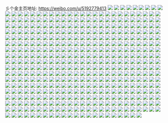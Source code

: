 彡个金主页地址: https://weibo.com/u/5192779413 
![](https://wx4.sinaimg.cn/mw2000/005Fqn8Fly1h6sehkt1abj31941anngk.jpg) 
![](https://wx4.sinaimg.cn/mw2000/005Fqn8Fly1h6sehjshfyj32c03407wj.jpg) 
![](https://wx4.sinaimg.cn/mw2000/005Fqn8Fly1h6sehh4z0tj32dr36c4qt.jpg) 
![](https://wx4.sinaimg.cn/mw2000/005Fqn8Fly1h6sehdb7m7j32dr36c4qp.jpg) 
![](https://wx4.sinaimg.cn/mw2000/005Fqn8Fly1h6sehll207j30wi16rgy8.jpg) 
![](https://wx4.sinaimg.cn/mw2000/005Fqn8Fly1h6qqbqpphwj30wi16vdsj.jpg) 
![](https://wx4.sinaimg.cn/mw2000/005Fqn8Fly1h6qqbs741yj32c03401ky.jpg) 
![](https://wx4.sinaimg.cn/mw2000/005Fqn8Fly1h6qqbqbb1xj30wi176gnj.jpg) 
![](https://wx4.sinaimg.cn/mw2000/005Fqn8Fly1h6qqbskv32j30sg1i7gp3.jpg) 
![](https://wx4.sinaimg.cn/mw2000/005Fqn8Fly1h6qqbutciwj32c03407s4.jpg) 
![](https://wx4.sinaimg.cn/mw2000/005Fqn8Fly1h6qqbejqt0j32c03401ky.jpg) 
![](https://wx4.sinaimg.cn/mw2000/005Fqn8Fly1h6qp7fvzn2j32dc35se82.jpg) 
![](https://wx4.sinaimg.cn/mw2000/005Fqn8Fly1h6qp7dp4nuj32ay35s4qs.jpg) 
![](https://wx4.sinaimg.cn/mw2000/005Fqn8Fly1h6pxc0i5dxj323w2xfb2c.jpg) 
![](https://wx4.sinaimg.cn/mw2000/005Fqn8Fly1h6pxccykqdj32c03407wm.jpg) 
![](https://wx4.sinaimg.cn/mw2000/005Fqn8Fly1h6pxbuw42dj32c03404qq.jpg) 
![](https://wx4.sinaimg.cn/mw2000/005Fqn8Fly1h6pxc62v6kj32c03401ky.jpg) 
![](https://wx4.sinaimg.cn/mw2000/005Fqn8Fly1h6pxbwnv7ej31ek1lu1kx.jpg) 
![](https://wx4.sinaimg.cn/mw2000/005Fqn8Fly1h6pxc9c73bj32c03404qp.jpg) 
![](https://wx4.sinaimg.cn/mw2000/005Fqn8Fly1h5izfs6azzj31611kw1kx.jpg) 
![](https://wx4.sinaimg.cn/mw2000/005Fqn8Fly1h5izftaaayj329722ae81.jpg) 
![](https://wx4.sinaimg.cn/mw2000/005Fqn8Fly1h5izfoyqezj32dc35sx6s.jpg) 
![](https://wx4.sinaimg.cn/mw2000/005Fqn8Fly1h5izfq2ysej33402c01ky.jpg) 
![](https://wx4.sinaimg.cn/mw2000/005Fqn8Fly1h5izfreud6j32c02c0npe.jpg) 
![](https://wx4.sinaimg.cn/mw2000/005Fqn8Fly1h5izfuni77j30wi192h51.jpg) 
![](https://wx4.sinaimg.cn/mw2000/005Fqn8Fly1h5iqvbzqjfj335s2dcx6p.jpg) 
![](https://wx4.sinaimg.cn/mw2000/005Fqn8Fly1h5iqvelrq1j32c0340hdu.jpg) 
![](https://wx4.sinaimg.cn/mw2000/005Fqn8Fly1h5iqvf5aldj313b1gf7nj.jpg) 
![](https://wx4.sinaimg.cn/mw2000/005Fqn8Fly1h5i6qkl7icj32c03554qr.jpg) 
![](https://wx4.sinaimg.cn/mw2000/005Fqn8Fly1h5i6qhpgmbj32c02c0npd.jpg) 
![](https://wx4.sinaimg.cn/mw2000/005Fqn8Fly1h5i6qj4gy0j32c03407wi.jpg) 
![](https://wx4.sinaimg.cn/mw2000/005Fqn8Fly1h5i6qmbmhtj32ds35snpd.jpg) 
![](https://wx4.sinaimg.cn/mw2000/005Fqn8Fly1h5i6qd61q2j30u00u0gqd.jpg) 
![](https://wx4.sinaimg.cn/mw2000/005Fqn8Fly1h447lkxh4cj32dc35s7wj.jpg) 
![](https://wx4.sinaimg.cn/mw2000/005Fqn8Fly1h447ln35izj32dq22ne84.jpg) 
![](https://wx4.sinaimg.cn/mw2000/005Fqn8Fly1h447lh2b7tj32c035bu0z.jpg) 
![](https://wx4.sinaimg.cn/mw2000/005Fqn8Fly1h447lzeevwj32c03404qq.jpg) 
![](https://wx4.sinaimg.cn/mw2000/005Fqn8Fly1h447lsdob6j32c02c0u10.jpg) 
![](https://wx4.sinaimg.cn/mw2000/005Fqn8Fly1h447lw3qmpj32c0351u0z.jpg) 
![](https://wx4.sinaimg.cn/mw2000/005Fqn8Fly1h447ly3zs8j327g2yxu0y.jpg) 
![](https://wx4.sinaimg.cn/mw2000/005Fqn8Fly1h447lq51sxj334022ne86.jpg) 
![](https://wx4.sinaimg.cn/mw2000/005Fqn8Fly1h447liqzm9j32c0340qv7.jpg) 
![](https://wx4.sinaimg.cn/mw2000/005Fqn8Fly1h3vcqayaytj30u40u4wpp.jpg) 
![](https://wx4.sinaimg.cn/mw2000/005Fqn8Fly1h3vcqbes9ej30tz0ywndd.jpg) 
![](https://wx4.sinaimg.cn/mw2000/005Fqn8Fly1h3vcqcjh6fj32c02c0e81.jpg) 
![](https://wx4.sinaimg.cn/mw2000/005Fqn8Fly1h3vcm6k73ij31wq2jp4qs.jpg) 
![](https://wx4.sinaimg.cn/mw2000/005Fqn8Fly1h3vcmwftplj32dc35se88.jpg) 
![](https://wx4.sinaimg.cn/mw2000/005Fqn8Fly1h3vcmzai6bj32c02c0b2c.jpg) 
![](https://wx4.sinaimg.cn/mw2000/005Fqn8Fly1h3vcnd176wj32v228a4qs.jpg) 
![](https://wx4.sinaimg.cn/mw2000/005Fqn8Fly1h3n4wsfvopj32c02c0kjm.jpg) 
![](https://wx4.sinaimg.cn/mw2000/005Fqn8Fly1h3n4wriigyj32c0340hdw.jpg) 
![](https://wx4.sinaimg.cn/mw2000/005Fqn8Fly1h3erw38syaj32dc35s1kz.jpg) 
![](https://wx4.sinaimg.cn/mw2000/005Fqn8Fly1h3erwc0nvxj32c03401kz.jpg) 
![](https://wx4.sinaimg.cn/mw2000/005Fqn8Fly1h3erw8hnv5j32dc35se84.jpg) 
![](https://wx4.sinaimg.cn/mw2000/005Fqn8Fly1h3dxsq2os9j31o0280x6q.jpg) 
![](https://wx4.sinaimg.cn/mw2000/005Fqn8Fly1h3dv42glqvj32c02c0b2b.jpg) 
![](https://wx4.sinaimg.cn/mw2000/005Fqn8Fly1h3dv45af5rj32801o07wj.jpg) 
![](https://wx4.sinaimg.cn/mw2000/005Fqn8Fly1h3dv48ku8uj31o01vcnpe.jpg) 
![](https://wx4.sinaimg.cn/mw2000/005Fqn8Fly1h3dv414crlj31o0280npe.jpg) 
![](https://wx4.sinaimg.cn/mw2000/005Fqn8Fly1h3dv49xtfdj32c0340x6p.jpg) 
![](https://wx4.sinaimg.cn/mw2000/005Fqn8Fly1h2qq6c79mcj33do52ihdw.jpg) 
![](https://wx4.sinaimg.cn/mw2000/005Fqn8Fly1h2qq69namrj33do52ikjo.jpg) 
![](https://wx4.sinaimg.cn/mw2000/005Fqn8Fly1h2qq6eq5akj33do52iqv8.jpg) 
![](https://wx4.sinaimg.cn/mw2000/005Fqn8Fly1h2qq6h7428j33do52ie84.jpg) 
![](https://wx4.sinaimg.cn/mw2000/005Fqn8Fly1h2qq6ig3ebj323u35s1ky.jpg) 
![](https://wx4.sinaimg.cn/mw2000/005Fqn8Fly1h2qq4a554nj33do52iqv7.jpg) 
![](https://wx4.sinaimg.cn/mw2000/005Fqn8Fly1h2qq4lylncj33do52iqv7.jpg) 
![](https://wx4.sinaimg.cn/mw2000/005Fqn8Fly1h2qq4c3plhj323u35snpd.jpg) 
![](https://wx4.sinaimg.cn/mw2000/005Fqn8Fly1h2qq4f99fdj323u35snpd.jpg) 
![](https://wx4.sinaimg.cn/mw2000/005Fqn8Fly1h2qq5pielaj33do52ikjo.jpg) 
![](https://wx4.sinaimg.cn/mw2000/005Fqn8Fly1h2qq4jf19cj323u35snpd.jpg) 
![](https://wx4.sinaimg.cn/mw2000/005Fqn8Fly1h24tqrz1r6j31gu1ygb29.jpg) 
![](https://wx4.sinaimg.cn/mw2000/005Fqn8Fly1h21chjs9x2j30qk0vkn4p.jpg) 
![](https://wx4.sinaimg.cn/mw2000/005Fqn8Fly1h21cb66zy3j31yc1yc4qp.jpg) 
![](https://wx4.sinaimg.cn/mw2000/005Fqn8Fly1h21bkdlc3sj30uk71nu10.jpg) 
![](https://wx4.sinaimg.cn/mw2000/005Fqn8Fly1h21b8w27xqj30mi0u07af.jpg) 
![](https://wx4.sinaimg.cn/mw2000/005Fqn8Fly1h21b9qela3j30tu0tuajn.jpg) 
![](https://wx4.sinaimg.cn/mw2000/005Fqn8Fly1h21be7cj2wj32c02c04qs.jpg) 
![](https://wx4.sinaimg.cn/mw2000/005Fqn8Fly1h1m1zaa8e2j32a129qhdv.jpg) 
![](https://wx4.sinaimg.cn/mw2000/005Fqn8Fly1h1m1zdj3i4j32c02c0qva.jpg) 
![](https://wx4.sinaimg.cn/mw2000/005Fqn8Fly1h1m1z6qk7uj32282b04qq.jpg) 
![](https://wx4.sinaimg.cn/mw2000/005Fqn8Fly1h1m1zryp69j32c02c0x6v.jpg) 
![](https://wx4.sinaimg.cn/mw2000/005Fqn8Fly1h1m1zojscjj32c02c01l3.jpg) 
![](https://wx4.sinaimg.cn/mw2000/005Fqn8Fly1h1m1zh171oj32c02c0hdz.jpg) 
![](https://wx4.sinaimg.cn/mw2000/005Fqn8Fly1h1m1z83ypej322b29cqv6.jpg) 
![](https://wx4.sinaimg.cn/mw2000/005Fqn8Fly1h1m1zkzfpbj32c02c01l6.jpg) 
![](https://wx4.sinaimg.cn/mw2000/005Fqn8Fly1h1m1z92hbwj32c02c0u0x.jpg) 
![](https://wx4.sinaimg.cn/mw2000/005Fqn8Fly1gzdxafjadzj327p2so7wi.jpg) 
![](https://wx4.sinaimg.cn/mw2000/005Fqn8Fly1gzdxahj419j31sc2dshdu.jpg) 
![](https://wx4.sinaimg.cn/mw2000/005Fqn8Fly1gyrz0uese9j30uk75ox6s.jpg) 
![](https://wx4.sinaimg.cn/mw2000/005Fqn8Fly1gyrz0vgc68j315o2bce81.jpg) 
![](https://wx4.sinaimg.cn/mw2000/005Fqn8Fly1gyrz0xilz8j32c02c0x6p.jpg) 
![](https://wx4.sinaimg.cn/mw2000/005Fqn8Fly1gyrz10mlwmj32c02c0hdu.jpg) 
![](https://wx4.sinaimg.cn/mw2000/005Fqn8Fly1gyrz0whc9ij322d22dqv5.jpg) 
![](https://wx4.sinaimg.cn/mw2000/005Fqn8Fly1gyk1bc6px9j30q3340npd.jpg) 
![](https://wx4.sinaimg.cn/mw2000/005Fqn8Fly1gyk1b8sr4tj30k03401kx.jpg) 
![](https://wx4.sinaimg.cn/mw2000/005Fqn8Fly1gyk1b9zu85j30xc2o07wh.jpg) 
![](https://wx4.sinaimg.cn/mw2000/005Fqn8Fly1gyk1bbdizkj30xc29sazk.jpg) 
![](https://wx4.sinaimg.cn/mw2000/005Fqn8Fly1gyit3o5acej323v35su0x.jpg) 
![](https://wx4.sinaimg.cn/mw2000/005Fqn8Fly1gyit3x11udj323v35s1ky.jpg) 
![](https://wx4.sinaimg.cn/mw2000/005Fqn8Fly1gyit3php60j323v35se82.jpg) 
![](https://wx4.sinaimg.cn/mw2000/005Fqn8Fly1gyit3zp1k8j323v35s7wi.jpg) 
![](https://wx4.sinaimg.cn/mw2000/005Fqn8Fly1gyit3rioj9j323v35s1ky.jpg) 
![](https://wx4.sinaimg.cn/mw2000/005Fqn8Fly1gyit3ye8l1j324l31fkjm.jpg) 
![](https://wx4.sinaimg.cn/mw2000/005Fqn8Fly1gyit3vhp9sj323v35s1ky.jpg) 
![](https://wx4.sinaimg.cn/mw2000/005Fqn8Fly1gyit3sqxljj323v35sb2a.jpg) 
![](https://wx4.sinaimg.cn/mw2000/005Fqn8Fly1gyit3u6orkj335s23vx6p.jpg) 
![](https://wx4.sinaimg.cn/mw2000/005Fqn8Fly1gyit31dsrrj323v35s7wi.jpg) 
![](https://wx4.sinaimg.cn/mw2000/005Fqn8Fly1gyit2mqnwoj335s23vkjm.jpg) 
![](https://wx4.sinaimg.cn/mw2000/005Fqn8Fly1gyit2zt19qj323v35sqv6.jpg) 
![](https://wx4.sinaimg.cn/mw2000/005Fqn8Fly1gyit2utlhyj323u35dkjm.jpg) 
![](https://wx4.sinaimg.cn/mw2000/005Fqn8Fly1gyit2sw4v7j323v35shdu.jpg) 
![](https://wx4.sinaimg.cn/mw2000/005Fqn8Fly1gyit2r2u4lj324l31f1kz.jpg) 
![](https://wx4.sinaimg.cn/mw2000/005Fqn8Fly1gyit2p3y60j323v35snpe.jpg) 
![](https://wx4.sinaimg.cn/mw2000/005Fqn8Fly1gyit2kue7kj323v35s1kz.jpg) 
![](https://wx4.sinaimg.cn/mw2000/005Fqn8Fly1gyit2xy128j323v35su0y.jpg) 
![](https://wx4.sinaimg.cn/mw2000/005Fqn8Fgy1gyhvggc4z2j32a635sqv5.jpg) 
![](https://wx4.sinaimg.cn/mw2000/005Fqn8Fgy1gyhvgezm6hj32bu35snpd.jpg) 
![](https://wx4.sinaimg.cn/mw2000/005Fqn8Fgy1gygwumkdj0j322n2f1e81.jpg) 
![](https://wx4.sinaimg.cn/mw2000/005Fqn8Fgy1gygwunxx10j322o2owqv5.jpg) 
![](https://wx4.sinaimg.cn/mw2000/005Fqn8Fgy1gygwulb4gej322o2auu0x.jpg) 
![](https://wx4.sinaimg.cn/mw2000/005Fqn8Fgy1gyfgnlvh06j322733zkjq.jpg) 
![](https://wx4.sinaimg.cn/mw2000/005Fqn8Fgy1gyfgntqgoaj322333z7wk.jpg) 
![](https://wx4.sinaimg.cn/mw2000/005Fqn8Fgy1gyfgnhd31dj322n33y4qw.jpg) 
![](https://wx4.sinaimg.cn/mw2000/005Fqn8Fgy1gyfgnpvynbj32482yse83.jpg) 
![](https://wx4.sinaimg.cn/mw2000/005Fqn8Fgy1gyfgnrm9h0j322p33y1kz.jpg) 
![](https://wx4.sinaimg.cn/mw2000/005Fqn8Fgy1gyfgno4swfj322n2uvqv8.jpg) 
![](https://wx4.sinaimg.cn/mw2000/005Fqn8Fgy1gydgmqtur6j32bc340npd.jpg) 
![](https://wx4.sinaimg.cn/mw2000/005Fqn8Fgy1gydgmna80bj32c033yqv5.jpg) 
![](https://wx4.sinaimg.cn/mw2000/005Fqn8Fgy1gydgmp54qoj32822yqe81.jpg) 
![](https://wx4.sinaimg.cn/mw2000/005Fqn8Fgy1gydgmu5so4j32cs33xe82.jpg) 
![](https://wx4.sinaimg.cn/mw2000/005Fqn8Fgy1gydgmnz1n5j30wi16kqhy.jpg) 
![](https://wx4.sinaimg.cn/mw2000/005Fqn8Fgy1gyc44fpb84j32c033xhdw.jpg) 
![](https://wx4.sinaimg.cn/mw2000/005Fqn8Fgy1gyc44xqwacj32eg33ynpg.jpg) 
![](https://wx4.sinaimg.cn/mw2000/005Fqn8Fgy1gyc44p3df8j31n627iqv6.jpg) 
![](https://wx4.sinaimg.cn/mw2000/005Fqn8Fgy1gyc44mv90kj31o029iqv8.jpg) 
![](https://wx4.sinaimg.cn/mw2000/005Fqn8Fgy1gyc44am2z5j32c033yhdu.jpg) 
![](https://wx4.sinaimg.cn/mw2000/005Fqn8Fgy1gyc44uky6gj32bx2xju0z.jpg) 
![](https://wx4.sinaimg.cn/mw2000/005Fqn8Fgy1gybt28zm4gj32ab340e83.jpg) 
![](https://wx4.sinaimg.cn/mw2000/005Fqn8Fgy1gyb2xtea57j31kp1imtik.jpg) 
![](https://wx4.sinaimg.cn/mw2000/005Fqn8Fgy1gyb2xslrwvj30wi0w5taq.jpg) 
![](https://wx4.sinaimg.cn/mw2000/005Fqn8Fly1gxx8w8zp2tj31j02pse84.jpg) 
![](https://wx4.sinaimg.cn/mw2000/005Fqn8Fly1gxx8wak54bj31j02pse82.jpg) 
![](https://wx4.sinaimg.cn/mw2000/005Fqn8Fly1gxqgtub99ej31e81ucx6q.jpg) 
![](https://wx4.sinaimg.cn/mw2000/005Fqn8Fly1gxlvnxwv1sj32742uvu10.jpg) 
![](https://wx4.sinaimg.cn/mw2000/005Fqn8Fly1gxlvn709evj32c0340u12.jpg) 
![](https://wx4.sinaimg.cn/mw2000/005Fqn8Fly1gxlvnrd6qij32752r5e83.jpg) 
![](https://wx4.sinaimg.cn/mw2000/005Fqn8Fly1gxlvo0ktgjj32c0340hdu.jpg) 
![](https://wx4.sinaimg.cn/mw2000/005Fqn8Fly1gxlvnlzk5nj333w279npi.jpg) 
![](https://wx4.sinaimg.cn/mw2000/005Fqn8Fly1gxlvntf8glj32c03407wk.jpg) 
![](https://wx4.sinaimg.cn/mw2000/005Fqn8Fly1gxlvnox7e2j32bh35rqv7.jpg) 
![](https://wx4.sinaimg.cn/mw2000/005Fqn8Fly1gxlvnh7ca6j32c02c0x6t.jpg) 
![](https://wx4.sinaimg.cn/mw2000/005Fqn8Fly1gxlvnaovlbj32c0340hdx.jpg) 
![](https://wx4.sinaimg.cn/mw2000/005Fqn8Fly1gwst3ex1o9j315o1gz7w3.jpg) 
![](https://wx4.sinaimg.cn/mw2000/005Fqn8Fly1gwst3cpolyj315o1ktazw.jpg) 
![](https://wx4.sinaimg.cn/mw2000/005Fqn8Fly1gwst3g70kgj315o1kq1kx.jpg) 
![](https://wx4.sinaimg.cn/mw2000/005Fqn8Fly1gwuw0jqsx4j30xc0ruwo7.jpg) 
![](https://wx4.sinaimg.cn/mw2000/005Fqn8Fly1gwlxe69klwj32c02c0e85.jpg) 
![](https://wx4.sinaimg.cn/mw2000/005Fqn8Fly1gwlws04jq2j32c02c0e85.jpg) 
![](https://wx4.sinaimg.cn/mw2000/005Fqn8Fly1gwkm0tzk8nj32c02c0npg.jpg) 
![](https://wx4.sinaimg.cn/mw2000/005Fqn8Fly1gwkm2zr161j329a31tu0y.jpg) 
![](https://wx4.sinaimg.cn/mw2000/005Fqn8Fly1gwkm14srtlj32c02c0kjo.jpg) 
![](https://wx4.sinaimg.cn/mw2000/005Fqn8Fly1gwkm1cw8t8j32bz2iv1ky.jpg) 
![](https://wx4.sinaimg.cn/mw2000/005Fqn8Fly1gwklzwwgebj32c0340x6p.jpg) 
![](https://wx4.sinaimg.cn/mw2000/005Fqn8Fly1gwkm1ob0q1j32c035rnpe.jpg) 
![](https://wx4.sinaimg.cn/mw2000/005Fqn8Fly1gwkm2pc0gij32c0340npi.jpg) 
![](https://wx4.sinaimg.cn/mw2000/005Fqn8Fly1gwkm2wq2iqj32bz2w7u0y.jpg) 
![](https://wx4.sinaimg.cn/mw2000/005Fqn8Fly1gwkm3h5z42j32c0349e84.jpg) 
![](https://wx4.sinaimg.cn/mw2000/005Fqn8Fly1gwab848jghj32c02c04qr.jpg) 
![](https://wx4.sinaimg.cn/mw2000/005Fqn8Fly1gwab8arwacj32c02c04qs.jpg) 
![](https://wx4.sinaimg.cn/mw2000/005Fqn8Fly1gwab8glohgj32c02c07wk.jpg) 
![](https://wx4.sinaimg.cn/mw2000/005Fqn8Fly1gwab8hzighj31o01zfb2a.jpg) 
![](https://wx4.sinaimg.cn/mw2000/005Fqn8Fly1gw8yz3vgkij32c033znpe.jpg) 
![](https://wx4.sinaimg.cn/mw2000/005Fqn8Fly1gw8yz5fh97j32c033zqv6.jpg) 
![](https://wx4.sinaimg.cn/mw2000/005Fqn8Fly1gw1qnrmrmgj31o01xrkjm.jpg) 
![](https://wx4.sinaimg.cn/mw2000/005Fqn8Fly1gvwgqvtmjqj32wz27ghdy.jpg) 
![](https://wx4.sinaimg.cn/mw2000/005Fqn8Fly1gvwgs2gap7j32c02c0u13.jpg) 
![](https://wx4.sinaimg.cn/mw2000/005Fqn8Fly1gvwgr2z9f4j32c02you13.jpg) 
![](https://wx4.sinaimg.cn/mw2000/005Fqn8Fly1gvwgr7o3rhj32ek2b1b2c.jpg) 
![](https://wx4.sinaimg.cn/mw2000/005Fqn8Fly1gvwgrxl5akj32c0340u12.jpg) 
![](https://wx4.sinaimg.cn/mw2000/005Fqn8Fly1gvwgrptq3tj32bc2qp4qw.jpg) 
![](https://wx4.sinaimg.cn/mw2000/005Fqn8Fly1gvwgrjd9s7j32c0317b2e.jpg) 
![](https://wx4.sinaimg.cn/mw2000/005Fqn8Fly1gvwgrecnlrj32c02c07wl.jpg) 
![](https://wx4.sinaimg.cn/mw2000/005Fqn8Fly1gvwgrt0ks5j32bt30ne84.jpg) 
![](https://wx4.sinaimg.cn/mw2000/005Fqn8Fly1gvni99445yj62c02j5u0z02.jpg) 
![](https://wx4.sinaimg.cn/mw2000/005Fqn8Fly1gvni9de1vxj62z226uqv802.jpg) 
![](https://wx4.sinaimg.cn/mw2000/005Fqn8Fly1gvni96qekpj60ty1hcajs02.jpg) 
![](https://wx4.sinaimg.cn/mw2000/005Fqn8Fly1gvni96blmzj61hc0u0qe202.jpg) 
![](https://wx4.sinaimg.cn/mw2000/005Fqn8Fly1gtxoewum3jj62c02c0u0y02.jpg) 
![](https://wx4.sinaimg.cn/mw2000/005Fqn8Fly1gtxoev9fm5j62c02c0npf02.jpg) 
![](https://wx4.sinaimg.cn/mw2000/005Fqn8Fly1gtn5olfywfj634022ob2a02.jpg) 
![](https://wx4.sinaimg.cn/mw2000/005Fqn8Fgy1gtmlld7yfhj621s2vuu0x02.jpg) 
![](https://wx4.sinaimg.cn/mw2000/005Fqn8Fgy1gtmllb2dhrj621t2vyx6p02.jpg) 
![](https://wx4.sinaimg.cn/mw2000/005Fqn8Fly1gtkye5er0cj61o0280e8102.jpg) 
![](https://wx4.sinaimg.cn/mw2000/005Fqn8Fly1gtkydf937xj61o0280hdt02.jpg) 
![](https://wx4.sinaimg.cn/mw2000/005Fqn8Fly1gtkye8xcnpj61o0280e8102.jpg) 
![](https://wx4.sinaimg.cn/mw2000/005Fqn8Fly1gtkydj9f7hj60wj1gxaqe02.jpg) 
![](https://wx4.sinaimg.cn/mw2000/005Fqn8Fly1gtkydvwqeyj61o025ox6p02.jpg) 
![](https://wx4.sinaimg.cn/mw2000/005Fqn8Fly1gtkyepoaabj61lw257b2902.jpg) 
![](https://wx4.sinaimg.cn/mw2000/005Fqn8Fly1gtk6nwam3dj33402c0hdu.jpg) 
![](https://wx4.sinaimg.cn/mw2000/005Fqn8Fly1gtk2cx4dljj61o0280kjm02.jpg) 
![](https://wx4.sinaimg.cn/mw2000/005Fqn8Fly1gtk2csk1lkj60wi13bqcr02.jpg) 
![](https://wx4.sinaimg.cn/mw2000/005Fqn8Fly1gtk2cxs15oj60wi16l12k02.jpg) 
![](https://wx4.sinaimg.cn/mw2000/005Fqn8Fly1gtk2cq37y9j62801onx6p02.jpg) 
![](https://wx4.sinaimg.cn/mw2000/005Fqn8Fly1gtk2cueuz3j60wi15etqb02.jpg) 
![](https://wx4.sinaimg.cn/mw2000/005Fqn8Fly1gtk2d0531fj63402gdb2b02.jpg) 
![](https://wx4.sinaimg.cn/mw2000/005Fqn8Fly1gtk2cyo3pjj60wi14pdwu02.jpg) 
![](https://wx4.sinaimg.cn/mw2000/005Fqn8Fly1gtk2crt1cwj615o1i2dzv02.jpg) 
![](https://wx4.sinaimg.cn/mw2000/005Fqn8Fly1gtk2cr2t9ij60wi11f7jd02.jpg) 
![](https://wx4.sinaimg.cn/mw2000/005Fqn8Fly1gtiqlftix5j63402axhdw02.jpg) 
![](https://wx4.sinaimg.cn/mw2000/005Fqn8Fly1gtiqlc08elj60sg35skjm02.jpg) 
![](https://wx4.sinaimg.cn/mw2000/005Fqn8Fly1gtiql9bt89j61m025dnpe02.jpg) 
![](https://wx4.sinaimg.cn/mw2000/005Fqn8Fly1gtiqlacu9kj61o0280u0y02.jpg) 
![](https://wx4.sinaimg.cn/mw2000/005Fqn8Fly1gtiqld52qmj62ps1m9x6q02.jpg) 
![](https://wx4.sinaimg.cn/mw2000/005Fqn8Fly1gtiqldp3mrj615o1jkhdt02.jpg) 
![](https://wx4.sinaimg.cn/mw2000/005Fqn8Fly1gtiibwhopcj62wd26y4qt02.jpg) 
![](https://wx4.sinaimg.cn/mw2000/005Fqn8Fly1gtiic2er7yj615o1b5u0x02.jpg) 
![](https://wx4.sinaimg.cn/mw2000/005Fqn8Fly1gtiic18mkcj62yg26pu1002.jpg) 
![](https://wx4.sinaimg.cn/mw2000/005Fqn8Fly1gtiibya0ggj62d31l3b2b02.jpg) 
![](https://wx4.sinaimg.cn/mw2000/005Fqn8Fly1gtiibv07n0j615o1d0b2a02.jpg) 
![](https://wx4.sinaimg.cn/mw2000/005Fqn8Fly1gtiic4tnwdj630r25cqv902.jpg) 
![](https://wx4.sinaimg.cn/mw2000/005Fqn8Fly1gthuusnfq0j615o1qi1ky02.jpg) 
![](https://wx4.sinaimg.cn/mw2000/005Fqn8Fly1gthp1pdh7wj61o02801kz02.jpg) 
![](https://wx4.sinaimg.cn/mw2000/005Fqn8Fly1gthp1mlbukj61o0280npf02.jpg) 
![](https://wx4.sinaimg.cn/mw2000/005Fqn8Fly1gthp1vg25ej62m225m7wj02.jpg) 
![](https://wx4.sinaimg.cn/mw2000/005Fqn8Fly1gthp1r9ykoj615o1qix6p02.jpg) 
![](https://wx4.sinaimg.cn/mw2000/005Fqn8Fly1gt8dnnxnp6j30xc1nkb29.jpg) 
![](https://wx4.sinaimg.cn/mw2000/005Fqn8Fly1gt54556xsfj31w023y4qr.jpg) 
![](https://wx4.sinaimg.cn/mw2000/005Fqn8Fly1gt545gwjtnj32bz2vu1l0.jpg) 
![](https://wx4.sinaimg.cn/mw2000/005Fqn8Fly1gt4v81v71jj322a2m0x6q.jpg) 
![](https://wx4.sinaimg.cn/mw2000/005Fqn8Fly1gt4v8501w4j31uf2dnhdu.jpg) 
![](https://wx4.sinaimg.cn/mw2000/005Fqn8Fly1gsschfyt6yj33402c0hdu.jpg) 
![](https://wx4.sinaimg.cn/mw2000/005Fqn8Fly1gsschiaqfyj32c02c0x6q.jpg) 
![](https://wx4.sinaimg.cn/mw2000/005Fqn8Fly1gsschkmjgzj31o02801kz.jpg) 
![](https://wx4.sinaimg.cn/mw2000/005Fqn8Fly1grydwkc4jxj332o1zz4qq.jpg) 
![](https://wx4.sinaimg.cn/mw2000/005Fqn8Fly1grxtdffecvj32402q8qv9.jpg) 
![](https://wx4.sinaimg.cn/mw2000/005Fqn8Fly1grxthoug83j618y0u0al902.jpg) 
![](https://wx4.sinaimg.cn/mw2000/005Fqn8Fly1grnukqtbgmj32162xve84.jpg) 
![](https://wx4.sinaimg.cn/mw2000/005Fqn8Fly1grmpwx1plqj32kv2kvqv5.jpg) 
![](https://wx4.sinaimg.cn/mw2000/005Fqn8Fly1grmpwyt9zwj32jx2jxb2a.jpg) 
![](https://wx4.sinaimg.cn/mw2000/005Fqn8Fly1gqzfwyi7qvj30wi1ychdu.jpg) 
![](https://wx4.sinaimg.cn/mw2000/005Fqn8Fly1gqzfwwdt4ej30wi1ycx6p.jpg) 
![](https://wx4.sinaimg.cn/mw2000/005Fqn8Fly1gqzfwwuhiqj30u00u0gro.jpg) 
![](https://wx4.sinaimg.cn/mw2000/005Fqn8Fly1gqp5ri4iu8j31nu2044qt.jpg) 
![](https://wx4.sinaimg.cn/mw2000/005Fqn8Fly1gpfhp0am8lj32a42a41kz.jpg) 
![](https://wx4.sinaimg.cn/mw2000/005Fqn8Fly1gp909f42ayj31yc1yckjl.jpg) 
![](https://wx4.sinaimg.cn/mw2000/005Fqn8Fly1gp8v7vydvzj32c02c0kjl.jpg) 
![](https://wx4.sinaimg.cn/mw2000/005Fqn8Fly1gp84s3n731j31hc0tzgv6.jpg) 
![](https://wx4.sinaimg.cn/mw2000/005Fqn8Fly1gp7xqba120j31hc0ty4c6.jpg) 
![](https://wx4.sinaimg.cn/mw2000/005Fqn8Fly1gp7xq9z4t8j31hc0tythd.jpg) 
![](https://wx4.sinaimg.cn/mw2000/005Fqn8Fly1gp7xqdaovwj32wc2wc1kz.jpg) 
![](https://wx4.sinaimg.cn/mw2000/005Fqn8Fly1gp7xqf4mruj327p1qi7wj.jpg) 
![](https://wx4.sinaimg.cn/mw2000/005Fqn8Fly1gp88itnosfj333y1xye81.jpg) 
![](https://wx4.sinaimg.cn/mw2000/005Fqn8Fly1gp88nf40b7j33402c0hdw.jpg) 
![](https://wx4.sinaimg.cn/mw2000/005Fqn8Fly1gp6s3162qaj32401o0hdt.jpg) 
![](https://wx4.sinaimg.cn/mw2000/005Fqn8Fly1gp0qxbsp4wj31o0211u0x.jpg) 
![](https://wx4.sinaimg.cn/mw2000/005Fqn8Fly1gozx6manw9j31o0280qv5.jpg) 
![](https://wx4.sinaimg.cn/mw2000/005Fqn8Fly1gozx6o7mrsj32721d3hdt.jpg) 
![](https://wx4.sinaimg.cn/mw2000/005Fqn8Fly1gozx6h8g6nj324x197hdt.jpg) 
![](https://wx4.sinaimg.cn/mw2000/005Fqn8Fly1gop8bl1vkqj32c0340npg.jpg) 
![](https://wx4.sinaimg.cn/mw2000/005Fqn8Fly1gop8bipj8zj32802yox6q.jpg) 
![](https://wx4.sinaimg.cn/mw2000/005Fqn8Fly1gop8blzhfuj30wi17hqje.jpg) 
![](https://wx4.sinaimg.cn/mw2000/005Fqn8Fly1gop8bn8p4cj31sc2dsx6q.jpg) 
![](https://wx4.sinaimg.cn/mw2000/005Fqn8Fly1goeqd6pr4fj30rs2ajnpd.jpg) 
![](https://wx4.sinaimg.cn/mw2000/005Fqn8Fly1goeqd4mtw4j32c02c0npf.jpg) 
![](https://wx4.sinaimg.cn/mw2000/005Fqn8Fly1go3kgei0zyj30wi1ycb29.jpg) 
![](https://wx4.sinaimg.cn/mw2000/005Fqn8Fly1gnxuipgyx3j32c02c0e83.jpg) 
![](https://wx4.sinaimg.cn/mw2000/005Fqn8Fly1gnvl5k6rfkj32hn2c0e83.jpg) 
![](https://wx4.sinaimg.cn/mw2000/005Fqn8Fly1gnhlgqt5exj32022o2u0y.jpg) 
![](https://wx4.sinaimg.cn/mw2000/005Fqn8Fly1gn8znimvykj323f2kmb2a.jpg) 
![](https://wx4.sinaimg.cn/mw2000/005Fqn8Fly1gn8zgs699dj323f30knpf.jpg) 
![](https://wx4.sinaimg.cn/mw2000/005Fqn8Fly1gn8zgtgcs9j32382venpe.jpg) 
![](https://wx4.sinaimg.cn/mw2000/005Fqn8Fly1gn8zgqcpecj323f2zq7wk.jpg) 
![](https://wx4.sinaimg.cn/mw2000/005Fqn8Fly1gn8zh2ks2mj334022oe84.jpg) 
![](https://wx4.sinaimg.cn/mw2000/005Fqn8Fly1gn8zgyctj9j3223340u0z.jpg) 
![](https://wx4.sinaimg.cn/mw2000/005Fqn8Fly1gn8zgnnwo5j30rs2bcqr5.jpg) 
![](https://wx4.sinaimg.cn/mw2000/005Fqn8Fly1gn8zgvwua5j334022oe85.jpg) 
![](https://wx4.sinaimg.cn/mw2000/005Fqn8Fly1gn8zh0iwdqj322f340hdv.jpg) 
![](https://wx4.sinaimg.cn/mw2000/005Fqn8Fly1gn8bi6ckxkj31z42yohdu.jpg) 
![](https://wx4.sinaimg.cn/mw2000/005Fqn8Fly1gn6ykp7xxlj31o0280u0x.jpg) 
![](https://wx4.sinaimg.cn/mw2000/005Fqn8Fgy1gn5vhi6rp2j30wh16dnf8.jpg) 
![](https://wx4.sinaimg.cn/mw2000/005Fqn8Fly1gn4a26il0cj30wi12sn88.jpg) 
![](https://wx4.sinaimg.cn/mw2000/005Fqn8Fly1gn4a27zwb0j32802ybnpf.jpg) 
![](https://wx4.sinaimg.cn/mw2000/005Fqn8Fly1gn4a2965mhj32801o04qp.jpg) 
![](https://wx4.sinaimg.cn/mw2000/005Fqn8Fly1gn4a2alrn2j32801o1hdt.jpg) 
![](https://wx4.sinaimg.cn/mw2000/005Fqn8Fly1gn3iurld7bj322o3404qp.jpg) 
![](https://wx4.sinaimg.cn/mw2000/005Fqn8Fly1gn3iuycsnuj322o3404qp.jpg) 
![](https://wx4.sinaimg.cn/mw2000/005Fqn8Fly1gn3iuvb1zbj322o340hdt.jpg) 
![](https://wx4.sinaimg.cn/mw2000/005Fqn8Fly1gn07urvoadj32802you0y.jpg) 
![](https://wx4.sinaimg.cn/mw2000/005Fqn8Fly1gn07ute9q2j32802sax6q.jpg) 
![](https://wx4.sinaimg.cn/mw2000/005Fqn8Fly1gmpswxspswj32c02c0e83.jpg) 
![](https://wx4.sinaimg.cn/mw2000/005Fqn8Fly1gmkq50t0ezj32c02c0hdv.jpg) 
![](https://wx4.sinaimg.cn/mw2000/005Fqn8Fly1gmjyg1fnsxj32802yohdu.jpg) 
![](https://wx4.sinaimg.cn/mw2000/005Fqn8Fly1gmjyfyvknkj3341341b2c.jpg) 
![](https://wx4.sinaimg.cn/mw2000/005Fqn8Fly1gmjyfztwa1j30rs2bcnpd.jpg) 
![](https://wx4.sinaimg.cn/mw2000/005Fqn8Fgy1gmcwjj6r0sj320q20q4qq.jpg) 
![](https://wx4.sinaimg.cn/mw2000/005Fqn8Fgy1gmcxp9h7zzj31yw1yw7wi.jpg) 
![](https://wx4.sinaimg.cn/mw2000/005Fqn8Fgy1gmcwjmycoxj322o22onpf.jpg) 
![](https://wx4.sinaimg.cn/mw2000/005Fqn8Fgy1gmcwjjzkg7j30ve0vegy4.jpg) 
![](https://wx4.sinaimg.cn/mw2000/005Fqn8Fgy1gmar877kd1j31o02804qq.jpg) 
![](https://wx4.sinaimg.cn/mw2000/005Fqn8Fgy1gmar8p79fgj31o02807wh.jpg) 
![](https://wx4.sinaimg.cn/mw2000/005Fqn8Fgy1gmar8r2q6vj31o0280e81.jpg) 
![](https://wx4.sinaimg.cn/mw2000/005Fqn8Fgy1gmar8ndlnwj31o0280hdt.jpg) 
![](https://wx4.sinaimg.cn/mw2000/005Fqn8Fgy1gmar8chvm3j329o29o4qq.jpg) 
![](https://wx4.sinaimg.cn/mw2000/005Fqn8Fgy1gmar84kr5gj31p53407wi.jpg) 
![](https://wx4.sinaimg.cn/mw2000/005Fqn8Fgy1gmar8lbm1ej32802yoe83.jpg) 
![](https://wx4.sinaimg.cn/mw2000/005Fqn8Fgy1gmar8hhn1lj32c02c0hdw.jpg) 
![](https://wx4.sinaimg.cn/mw2000/005Fqn8Fgy1gmar8a0tr8j31q82epnpe.jpg) 
![](https://wx4.sinaimg.cn/mw2000/005Fqn8Fly1glc0qge5vtj32c0340kjm.jpg) 
![](https://wx4.sinaimg.cn/mw2000/005Fqn8Fly1glc0qir9y0j32c0340x6q.jpg) 
![](https://wx4.sinaimg.cn/mw2000/005Fqn8Fly1glc0qlrv7pj33402fwu0z.jpg) 
![](https://wx4.sinaimg.cn/mw2000/005Fqn8Fly1glc0qfe8ecj326u2yob2b.jpg) 
![](https://wx4.sinaimg.cn/mw2000/005Fqn8Fly1glc0qn41emj32c02c0npd.jpg) 
![](https://wx4.sinaimg.cn/mw2000/005Fqn8Fly1glc0qke0z7j33402egnpf.jpg) 
![](https://wx4.sinaimg.cn/mw2000/005Fqn8Fly1glc0qe3bz1j32c024akjm.jpg) 
![](https://wx4.sinaimg.cn/mw2000/005Fqn8Fly1glc0qmgswcj32c02c0u0x.jpg) 
![](https://wx4.sinaimg.cn/mw2000/005Fqn8Fly1glc0qhls8pj32c0340x6q.jpg) 
![](https://wx4.sinaimg.cn/mw2000/005Fqn8Fly1gl5yynx1s9j31o0280b2a.jpg) 
![](https://wx4.sinaimg.cn/mw2000/005Fqn8Fly1gl5yyosltkj31o0280b29.jpg) 
![](https://wx4.sinaimg.cn/mw2000/005Fqn8Fly1gl3rfy2fnrj30u00u017d.jpg) 
![](https://wx4.sinaimg.cn/mw2000/005Fqn8Fly1gl3rfykf8uj30rs166nat.jpg) 
![](https://wx4.sinaimg.cn/mw2000/005Fqn8Fly1gl3rfywsl9j30u00u0dsn.jpg) 
![](https://wx4.sinaimg.cn/mw2000/005Fqn8Fly1gl3rfz6zxrj31400u07fd.jpg) 
![](https://wx4.sinaimg.cn/mw2000/005Fqn8Fly1gl3rfxq43ij30rs1h112p.jpg) 
![](https://wx4.sinaimg.cn/mw2000/005Fqn8Fly1gl3rfzph3mj313e0u01cq.jpg) 
![](https://wx4.sinaimg.cn/mw2000/005Fqn8Fly1gl17i9nralj31o0280b2a.jpg) 
![](https://wx4.sinaimg.cn/mw2000/005Fqn8Fly1gl17i8kh6uj31o0280e82.jpg) 
![](https://wx4.sinaimg.cn/mw2000/005Fqn8Fly1gkk55zdt7lj32c02c0npe.jpg) 
![](https://wx4.sinaimg.cn/mw2000/005Fqn8Fly1gki36v6w3wj30wi100e81.jpg) 
![](https://wx4.sinaimg.cn/mw2000/005Fqn8Fly1gki35dr0yrj30u00wkn64.jpg) 
![](https://wx4.sinaimg.cn/mw2000/005Fqn8Fly1gk1qld87pcj30u00u0grz.jpg) 
![](https://wx4.sinaimg.cn/mw2000/005Fqn8Fly1gk1qlcdaiij30u00u00z3.jpg) 
![](https://wx4.sinaimg.cn/mw2000/005Fqn8Fly1gk1qldnh8jj31900u0ti9.jpg) 
![](https://wx4.sinaimg.cn/mw2000/005Fqn8Fly1gk1qledc48j30u00u0afm.jpg) 
![](https://wx4.sinaimg.cn/mw2000/005Fqn8Fly1gk1qlglvarj30u00u0wjv.jpg) 
![](https://wx4.sinaimg.cn/mw2000/005Fqn8Fly1gk1qlere7pj31400u0ah3.jpg) 
![](https://wx4.sinaimg.cn/mw2000/005Fqn8Fly1gk1qlf8rw3j31400u045v.jpg) 
![](https://wx4.sinaimg.cn/mw2000/005Fqn8Fly1gk1qlfozc7j31870u0q96.jpg) 
![](https://wx4.sinaimg.cn/mw2000/005Fqn8Fly1gk1qlg3cyfj30u00u0q7z.jpg) 
![](https://wx4.sinaimg.cn/mw2000/005Fqn8Fly1gjzclldz3vj30u00u0wm6.jpg) 
![](https://wx4.sinaimg.cn/mw2000/005Fqn8Fly1gjzclnr63oj30u00u0gsg.jpg) 
![](https://wx4.sinaimg.cn/mw2000/005Fqn8Fly1gjeznfzj65j3299299b2b.jpg) 
![](https://wx4.sinaimg.cn/mw2000/005Fqn8Fly1gjeznt39llj30v90fs14h.jpg) 
![](https://wx4.sinaimg.cn/mw2000/005Fqn8Fly1gjeznxkdv8j327725hb2b.jpg) 
![](https://wx4.sinaimg.cn/mw2000/005Fqn8Fly1gjeznw11onj33402ca7wk.jpg) 
![](https://wx4.sinaimg.cn/mw2000/005Fqn8Fly1gjezp4q57ij32932b5b2c.jpg) 
![](https://wx4.sinaimg.cn/mw2000/005Fqn8Fly1gjeznhyxs8j33402c0b2c.jpg) 
![](https://wx4.sinaimg.cn/mw2000/005Fqn8Fly1gjeznkee7tj30n90l7n2d.jpg) 
![](https://wx4.sinaimg.cn/mw2000/005Fqn8Fly1gjeznekienj31400u0qbh.jpg) 
![](https://wx4.sinaimg.cn/mw2000/005Fqn8Fly1gjezne9q97j30v70v7akt.jpg) 
![](https://wx4.sinaimg.cn/mw2000/005Fqn8Fly1gj7fhp8ljjj30rs1pyth1.jpg) 
![](https://wx4.sinaimg.cn/mw2000/005Fqn8Fly1gi8n7hsbgoj30zc0zc4co.jpg) 
![](https://wx4.sinaimg.cn/mw2000/005Fqn8Fly1gi7yv2r8g8j32c02c0npf.jpg) 
![](https://wx4.sinaimg.cn/mw2000/005Fqn8Fly1gi7yviu22uj32c02c01kz.jpg) 
![](https://wx4.sinaimg.cn/mw2000/005Fqn8Fly1gi7yvdml25j32c02c0b2c.jpg) 
![](https://wx4.sinaimg.cn/mw2000/005Fqn8Fly1gi7yv8fv44j32c02c0qv8.jpg) 
![](https://wx4.sinaimg.cn/mw2000/005Fqn8Fly1ghxd30mc8fj315o12e4eg.jpg) 
![](https://wx4.sinaimg.cn/mw2000/005Fqn8Fly1ghie8n35ycj311i11i7ce.jpg) 
![](https://wx4.sinaimg.cn/mw2000/005Fqn8Fly1ghie7r6cj2j31ra1rae81.jpg) 
![](https://wx4.sinaimg.cn/mw2000/005Fqn8Fly1ghdyz7g5t6j32c02c0qv5.jpg) 
![](https://wx4.sinaimg.cn/mw2000/005Fqn8Fly1ggo37dxbtdj30aq0a3q3u.jpg) 
![](https://wx4.sinaimg.cn/mw2000/005Fqn8Fly1geouo1pq07j31o02801ky.jpg) 
![](https://wx4.sinaimg.cn/mw2000/005Fqn8Fly1geounzk6apj31o02801ky.jpg) 
![](https://wx4.sinaimg.cn/mw2000/005Fqn8Fly1geouo2sjboj31o0280x6p.jpg) 
![](https://wx4.sinaimg.cn/mw2000/005Fqn8Fly1geouo48nxgj31o0280x6p.jpg) 
![](https://wx4.sinaimg.cn/mw2000/005Fqn8Fly1gds8jnlqagj32801o0hdt.jpg) 
![](https://wx4.sinaimg.cn/mw2000/005Fqn8Fly1gdfp29tnxuj327u24dkjl.jpg) 
![](https://wx4.sinaimg.cn/mw2000/005Fqn8Fly1gdfp28igrvj31lb24gqv5.jpg) 
![](https://wx4.sinaimg.cn/mw2000/005Fqn8Fly1gdfp2dtsb3j33402c0qv7.jpg) 
![](https://wx4.sinaimg.cn/mw2000/005Fqn8Fly1gdfp2as2baj32aa2b8b29.jpg) 
![](https://wx4.sinaimg.cn/mw2000/005Fqn8Fly1gay6i04i16j32c022vx6p.jpg) 
![](https://wx4.sinaimg.cn/mw2000/005Fqn8Fly1gaxbtet7epj31o02801kx.jpg) 
![](https://wx4.sinaimg.cn/mw2000/005Fqn8Fly1ga7jfau9wvj32c02c01l0.jpg) 
![](https://wx4.sinaimg.cn/mw2000/005Fqn8Fly1ga7jf1vb72j327i26chdv.jpg) 
![](https://wx4.sinaimg.cn/mw2000/005Fqn8Fly1ga4mwd00qdj32zw2c0npd.jpg) 
![](https://wx4.sinaimg.cn/mw2000/005Fqn8Fly1ga4mxzhlzmj30v91vo4qp.jpg) 
![](https://wx4.sinaimg.cn/mw2000/005Fqn8Fly1g935cqpw2kj31o0280qv5.jpg) 
![](https://wx4.sinaimg.cn/mw2000/005Fqn8Fly1g935csi000j32c02c0u0x.jpg) 
![](https://wx4.sinaimg.cn/mw2000/005Fqn8Fly1g935ctk7b5j329826nkjm.jpg) 
![](https://wx4.sinaimg.cn/mw2000/005Fqn8Fly1g935crfpzwj31o0280qv5.jpg) 
![](https://wx4.sinaimg.cn/mw2000/005Fqn8Fly1g6xuboleizj31i32ec1kx.jpg) 
![](https://wx4.sinaimg.cn/mw2000/005Fqn8Fly1g6xubv2632j33402c0x6q.jpg) 
![](https://wx4.sinaimg.cn/mw2000/005Fqn8Fly1g6vvgtb2acj30v9100am7.jpg) 
![](https://wx4.sinaimg.cn/mw2000/005Fqn8Fly1g6vvgsx3irj30v910mnez.jpg) 
![](https://wx4.sinaimg.cn/mw2000/005Fqn8Fgy1g5lfc9y7gtj32o82cuhdt.jpg) 
![](https://wx4.sinaimg.cn/mw2000/005Fqn8Fgy1g5kovq6newj334025sqv6.jpg) 
![](https://wx4.sinaimg.cn/mw2000/005Fqn8Fgy1g5kovsqcbtj31z42yo1kx.jpg) 
![](https://wx4.sinaimg.cn/mw2000/005Fqn8Fgy1g5kov8skhsj30v90ktafi.jpg) 
![](https://wx4.sinaimg.cn/mw2000/005Fqn8Fgy1g5kovtt0z4j30u0167wjk.jpg) 
![](https://wx4.sinaimg.cn/mw2000/005Fqn8Fgy1g5j8ajxabcj31xg1g2kjl.jpg) 
![](https://wx4.sinaimg.cn/mw2000/005Fqn8Fgy1g5j8ahrqe1j324m1ny7wj.jpg) 
![](https://wx4.sinaimg.cn/mw2000/005Fqn8Fgy1g5j8ane00xj32801o0b2b.jpg) 
![](https://wx4.sinaimg.cn/mw2000/005Fqn8Fgy1g5j8aoq031j30rs15ckc3.jpg) 
![](https://wx4.sinaimg.cn/mw2000/005Fqn8Fgy1g5hu1n0bcwj32b92u21kz.jpg) 
![](https://wx4.sinaimg.cn/mw2000/005Fqn8Fgy1g5hu1h59d3j31te2ganpd.jpg) 
![](https://wx4.sinaimg.cn/mw2000/005Fqn8Fgy1g5hu1smzk6j31o027uhdt.jpg) 
![](https://wx4.sinaimg.cn/mw2000/005Fqn8Fly1g4tidtwotxj31vy24c4qr.jpg) 
![](https://wx4.sinaimg.cn/mw2000/005Fqn8Fly1g4nszsb8f9j321h2d94qp.jpg) 
![](https://wx4.sinaimg.cn/mw2000/005Fqn8Fly1g4nszrqih1j327a2cy4qp.jpg) 
![](https://wx4.sinaimg.cn/mw2000/005Fqn8Fly1g4ku195j3jj31o01o0b29.jpg) 
![](https://wx4.sinaimg.cn/mw2000/005Fqn8Fly1g46uxy1zpfj31kc1tue81.jpg) 
![](https://wx4.sinaimg.cn/mw2000/005Fqn8Fly1g44444euulj30g60ad755.jpg) 
![](https://wx4.sinaimg.cn/mw2000/005Fqn8Fly1g1szod28wkj32161is1l0.jpg) 
![](https://wx4.sinaimg.cn/mw2000/005Fqn8Fly1g1szokv91aj329528ou0x.jpg) 
![](https://wx4.sinaimg.cn/mw2000/005Fqn8Fly1g1szo5k5tfj32c01t5e2a.jpg) 
![](https://wx4.sinaimg.cn/mw2000/005Fqn8Fgy1g1s4wr9jgqj31g62021kx.jpg) 
![](https://wx4.sinaimg.cn/mw2000/005Fqn8Fly1g1s4uo8r5zj33402c0hdt.jpg) 
![](https://wx4.sinaimg.cn/mw2000/005Fqn8Fly1g1rio6t4w4j30v90v9q7b.jpg) 
![](https://wx4.sinaimg.cn/mw2000/005Fqn8Fly1g1rio5rgysj30v90v9jvf.jpg) 
![](https://wx4.sinaimg.cn/mw2000/005Fqn8Fly1g1rio7y7elj30v90v944q.jpg) 
![](https://wx4.sinaimg.cn/mw2000/005Fqn8Fly1g1rioas58gj30v90v9qgb.jpg) 
![](https://wx4.sinaimg.cn/mw2000/005Fqn8Fly1g0r9l80t50j30tr0hs76c.jpg) 
![](https://wx4.sinaimg.cn/mw2000/005Fqn8Fly1g0r9l8zerzj30u00zcjx6.jpg) 
![](https://wx4.sinaimg.cn/mw2000/005Fqn8Fly1g0r9l7f180j30ga0hsmyo.jpg) 
![](https://wx4.sinaimg.cn/mw2000/005Fqn8Fly1g0r9l7p25wj30s60hs0tv.jpg) 
![](https://wx4.sinaimg.cn/mw2000/005Fqn8Fly1g0r9l6y1cfj30qp0hs76r.jpg) 
![](https://wx4.sinaimg.cn/mw2000/005Fqn8Fly1g0r9l9dw7rj30c70xvdkf.jpg) 
![](https://wx4.sinaimg.cn/mw2000/005Fqn8Fly1g0r9l8lzhlj30u00h5q49.jpg) 
![](https://wx4.sinaimg.cn/mw2000/005Fqn8Fly1g0r9l8b69wj30u00gvmy6.jpg) 
![](https://wx4.sinaimg.cn/mw2000/005Fqn8Fgy1g0oxd8hm55j32c02c07wi.jpg) 
![](https://wx4.sinaimg.cn/mw2000/005Fqn8Fly1fxaact6cjaj31sy13ntty.jpg) 
![](https://wx4.sinaimg.cn/mw2000/005Fqn8Fly1fwdk45rmyoj32jk25enpe.jpg) 
![](https://wx4.sinaimg.cn/mw2000/005Fqn8Fly1fwdk4jxjklj32oe2bxhdv.jpg) 
![](https://wx4.sinaimg.cn/mw2000/005Fqn8Fly1fwdk4bw6y9j32801o0hdu.jpg) 
![](https://wx4.sinaimg.cn/mw2000/005Fqn8Fly1fwdk49j1s2j32aw33v7wj.jpg) 
![](https://wx4.sinaimg.cn/mw2000/005Fqn8Fly1fwdk420t1lj32p520wnpe.jpg) 
![](https://wx4.sinaimg.cn/mw2000/005Fqn8Fly1fwdk3ggyukj30zk0qohdt.jpg) 
![](https://wx4.sinaimg.cn/mw2000/005Fqn8Fly1fvq9i318b4j31hu1ta7wj.jpg) 
![](https://wx4.sinaimg.cn/mw2000/005Fqn8Fly1fvbjhj3yy9j327v1o0kix.jpg) 
![](https://wx4.sinaimg.cn/mw2000/005Fqn8Fly1fu84d2ut8kj30ty14g7ed.jpg) 
![](https://wx4.sinaimg.cn/mw2000/005Fqn8Fly1fu84d25uw0j31uo18vu0y.jpg) 
![](https://wx4.sinaimg.cn/mw2000/005Fqn8Fly1fu84db27rtj31xp2kxx6p.jpg) 
![](https://wx4.sinaimg.cn/mw2000/005Fqn8Fly1fu84deeyz9j32sq2a4b2a.jpg) 
![](https://wx4.sinaimg.cn/mw2000/005Fqn8Fly1fu84dg9m32j328g28ghdt.jpg) 
![](https://wx4.sinaimg.cn/mw2000/005Fqn8Fly1fu84dj02bpj328g28gx22.jpg) 
![](https://wx4.sinaimg.cn/mw2000/005Fqn8Fly1ftf4w6q8tvj30k00zltaq.jpg) 
![](https://wx4.sinaimg.cn/mw2000/005Fqn8Fly1fskweal8jxj315n19cx6p.jpg) 
![](https://wx4.sinaimg.cn/mw2000/005Fqn8Fly1fskwecno4uj31wm279b29.jpg) 
![](https://wx4.sinaimg.cn/mw2000/005Fqn8Fly1frsbvd0y0rj30xn0plnml.jpg) 
![](https://wx4.sinaimg.cn/mw2000/005Fqn8Fly1frsbveisdej30w60qo4qp.jpg) 
![](https://wx4.sinaimg.cn/mw2000/005Fqn8Fly1fr37n4oqx2j30rs1hvhdt.jpg) 
![](https://wx4.sinaimg.cn/mw2000/005Fqn8Fly1fr37n5ew6xj30rs1f4e81.jpg) 
![](https://wx4.sinaimg.cn/mw2000/005Fqn8Fly1fr37n6dsqoj30rs1iynpd.jpg) 
![](https://wx4.sinaimg.cn/mw2000/005Fqn8Fly1fr37n6tp4bj30j40i0tbc.jpg) 
![](https://wx4.sinaimg.cn/mw2000/005Fqn8Fly1fr37n46zgzj30j30hg0uv.jpg) 
![](https://wx4.sinaimg.cn/mw2000/005Fqn8Fly1fr37n7w3quj30iw0iw40g.jpg) 
![](https://wx4.sinaimg.cn/mw2000/005Fqn8Fly1fr37n7g0tsj30rs1ccnpd.jpg) 
![](https://wx4.sinaimg.cn/mw2000/005Fqn8Fly1fr37n8d7xcj30rs1gik7p.jpg) 
![](https://wx4.sinaimg.cn/mw2000/005Fqn8Fly1fr37n94besj328g28g4q1.jpg) 
![](https://wx4.sinaimg.cn/mw2000/005Fqn8Fly1fqsuowj4ksj32c02py7wi.jpg) 
![](https://wx4.sinaimg.cn/mw2000/005Fqn8Fly1fqsuost0mwj32c02mynpd.jpg) 
![](https://wx4.sinaimg.cn/mw2000/005Fqn8Fly1fqsuoz6d9tj3299217e81.jpg) 
![](https://wx4.sinaimg.cn/mw2000/005Fqn8Fly1fqsup202dvj32c02lsnpd.jpg) 
![](https://wx4.sinaimg.cn/mw2000/005Fqn8Fly1fqfnxthmrkj328g28gdya.jpg) 
![](https://wx4.sinaimg.cn/mw2000/005Fqn8Fly1fqfnxub00aj328g28gtsg.jpg) 
![](https://wx4.sinaimg.cn/mw2000/005Fqn8Fly1fqfnxrhkh1j328g28gha2.jpg) 
